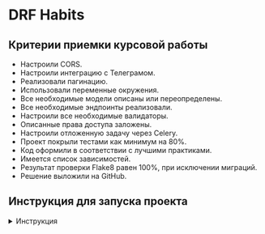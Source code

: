 # DRF Habits

## Критерии приемки курсовой работы

* Настроили CORS.
* Настроили интеграцию с Телеграмом.
* Реализовали пагинацию.
* Использовали переменные окружения.
* Все необходимые модели описаны или переопределены.
* Все необходимые эндпоинты реализовали.
* Настроили все необходимые валидаторы.
* Описанные права доступа заложены.
* Настроили отложенную задачу через Celery.
* Проект покрыли тестами как минимум на 80%.
* Код оформили в соответствии с лучшими практиками.
* Имеется список зависимостей.
* Результат проверки Flake8 равен 100%, при исключении миграций.
* Решение выложили на GitHub.

## Инструкция для запуска проекта

<details>
<summary>Инструкция</summary>
1. Клонируйте данный репозиторий к себе на локальную машину:

```bash
    git clone https://github.com/ssher250110/course_work_drf.git
```

2. Настройте виртуальное окружение poetry и установите библиотеки и их зависимости.

```bash
poetry env use python3.12
poetry shell
poetry install
```

3. В файле /.env_example подставьте свои переменные окружения и переименуйте файл в .env


4. Примените миграции

```bash
python manage.py migrate
```

6. Запустите сервер

```bash
python3 manage.py runserver
```

7. Команда для суперпользователя

```bash
python3 manage.py csu
```

8. Команды для запуска Celery и Celery Beat

```bash
celery -A config worker --loglevel=info
celery -A config beat --loglevel=info

```

</details>
